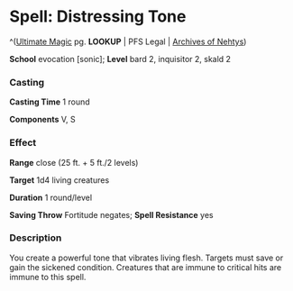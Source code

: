 # Spell: Distressing Tone

^([Ultimate Magic][ss-distressing-tone] pg. **LOOKUP** | PFS Legal | [Archives of Nehtys][sn-distressing-tone])

**School** evocation [sonic]; **Level** bard 2, inquisitor 2, skald 2

### Casting

**Casting Time** 1 round  

**Components** V, S

### Effect

**Range** close (25 ft. + 5 ft./2 levels)  

**Target** 1d4 living creatures  

**Duration** 1 round/level  

**Saving Throw** Fortitude negates; **Spell Resistance** yes

### Description

You create a powerful tone that vibrates living flesh. Targets must save or gain the sickened condition. Creatures that are immune to critical hits are immune to this spell.

[ss-distressing-tone]: http://paizo.com/pathfinderRPG/v57
[sn-distressing-tone]: http://www.archivesofnethys.com/SpellDisplay.aspx?ItemName=Distressing%20Tone